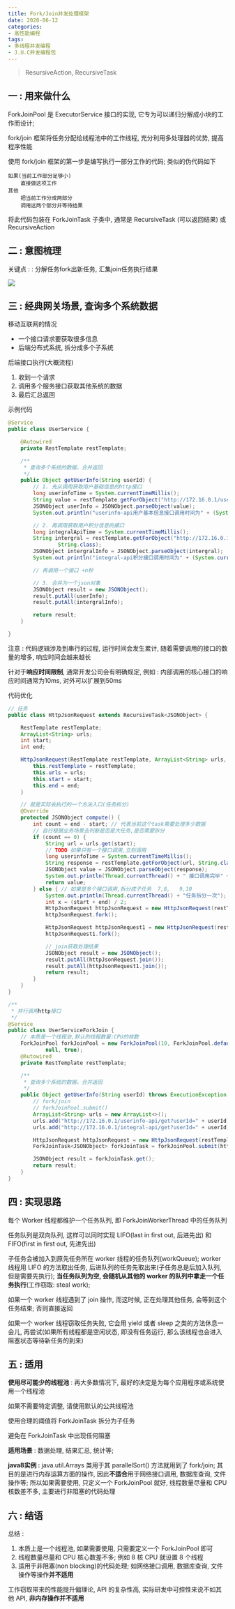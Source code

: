 ```yaml
---
title: Fork/Join并发处理框架
date: 2020-06-12
categories:
- 高性能编程
tags: 
- 多线程并发编程
- J.U.C并发编程包
---
```


> ResursiveAction, RecursiveTask



## 一 : 用来做什么

ForkJoinPool 是 ExecutorService 接口的实现, 它专为可以递归分解成小块的工作而设计; 

fork/join 框架将任务分配给线程池中的工作线程, 充分利用多处理器的优势, 提高程序性能

使用 fork/join 框架的第一步是编写执行一部分工作的代码; 类似的伪代码如下

```
如果(当前工作部分足够小)
	直接做这项工作
其他
	把当前工作分成两部分
	调用这两个部分并等待结果
```

将此代码包装在 ForkJoinTask 子类中, 通常是 RecursiveTask (可以返回结果) 或 RecursiveAction

## 二 : 意图梳理

关键点 :  : 分解任务fork出新任务, 汇集join任务执行结果

![](https://gcore.jsdelivr.net/gh/info4z/blog_images@main/images/image-20230201161307792.png)

## 三 : 经典网关场景, 查询多个系统数据

移动互联网的情况
- 一个接口请求要获取很多信息
- 后端分布式系统, 拆分成多个子系统

后端接口执行(大概流程)
1. 收到一个请求
2. 调用多个服务接口获取其他系统的数据
3. 最后汇总返回

示例代码

```java
@Service
public class UserService {

    @Autowired
    private RestTemplate restTemplate;

    /**
     * 查询多个系统的数据，合并返回
     */
    public Object getUserInfo(String userId) {
        // 1. 先从调用获取用户基础信息的http接口
        long userinfoTime = System.currentTimeMillis();
        String value = restTemplate.getForObject("http://172.16.0.1/userinfo-api/get?userId=" + userId, String.class);
        JSONObject userInfo = JSONObject.parseObject(value);
        System.out.println("userinfo-api用户基本信息接口调用时间为" + (System.currentTimeMillis() - userinfoTime));

        // 2. 再调用获取用户积分信息的接口
        long integralApiTime = System.currentTimeMillis();
        String intergral = restTemplate.getForObject("http://172.16.0.1/integral-api/get?userId=" + userId,
                String.class);
        JSONObject intergralInfo = JSONObject.parseObject(intergral);
        System.out.println("integral-api积分接口调用时间为" + (System.currentTimeMillis() - integralApiTime));

        // 再调用一个接口 +n秒

        // 3. 合并为一个json对象
        JSONObject result = new JSONObject();
        result.putAll(userInfo);
        result.putAll(intergralInfo);

        return result;
    }

}
```

注意 : 代码逻辑涉及到串行的过程, 运行时间会发生累计, 随着需要调用的接口的数量的增多, 响应时间会越来越长

针对于**响应时间限制**, 通常开发公司会有明确规定, 例如 : 内部调用的核心接口的响应时间通常为10ms, 对外可以扩展到50ms

代码优化

```java
// 任务
public class HttpJsonRequest extends RecursiveTask<JSONObject> {

    RestTemplate restTemplate;
    ArrayList<String> urls;
    int start;
    int end;

    HttpJsonRequest(RestTemplate restTemplate, ArrayList<String> urls, int start, int end) {
        this.restTemplate = restTemplate;
        this.urls = urls;
        this.start = start;
        this.end = end;
    }

    // 就是实际去执行的一个方法入口(任务拆分)
    @Override
    protected JSONObject compute() {
        int count = end - start; // 代表当前这个task需要处理多少数据
        // 自行根据业务场景去判断是否是大任务,是否需要拆分
        if (count == 0) {
            String url = urls.get(start);
            // TODO 如果只有一个接口调用,立刻调用
            long userinfoTime = System.currentTimeMillis();
            String response = restTemplate.getForObject(url, String.class);
            JSONObject value = JSONObject.parseObject(response);
            System.out.println(Thread.currentThread() + " 接口调用完毕" + (System.currentTimeMillis() - userinfoTime) + " #" + url);
            return value;
        } else { // 如果是多个接口调用,拆分成子任务  7,8,   9,10
            System.out.println(Thread.currentThread() + "任务拆分一次");
            int x = (start + end) / 2;
            HttpJsonRequest httpJsonRequest = new HttpJsonRequest(restTemplate, urls, start, x);// 负责处理哪一部分?
            httpJsonRequest.fork();

            HttpJsonRequest httpJsonRequest1 = new HttpJsonRequest(restTemplate, urls, x + 1, end);// 负责处理哪一部分?
            httpJsonRequest1.fork();

            // join获取处理结果
            JSONObject result = new JSONObject();
            result.putAll(httpJsonRequest.join());
            result.putAll(httpJsonRequest1.join());
            return result;
        }
    }
}
```

```java
/**
 * 并行调用http接口
 */
@Service
public class UserServiceForkJoin {
    // 本质是一个线程池,默认的线程数量:CPU的核数
    ForkJoinPool forkJoinPool = new ForkJoinPool(10, ForkJoinPool.defaultForkJoinWorkerThreadFactory,
            null, true);
    @Autowired
    private RestTemplate restTemplate;

    /**
     * 查询多个系统的数据，合并返回
     */
    public Object getUserInfo(String userId) throws ExecutionException, InterruptedException {
        // fork/join
        // forkJoinPool.submit()
        ArrayList<String> urls = new ArrayList<>();
        urls.add("http://172.16.0.1/userinfo-api/get?userId=" + userId);
        urls.add("http://172.16.0.1/integral-api/get?userId=" + userId);

        HttpJsonRequest httpJsonRequest = new HttpJsonRequest(restTemplate, urls, 0, urls.size() - 1);
        ForkJoinTask<JSONObject> forkJoinTask = forkJoinPool.submit(httpJsonRequest);

        JSONObject result = forkJoinTask.get();
        return result;
    }
}
```



## 四 : 实现思路

每个 Worker 线程都维护一个任务队列, 即 ForkJoinWorkerThread 中的任务队列

任务队列是双向队列, 这样可以同时实现 LIFO(last in first out, 后进先出) 和 FIFO(first in first out, 先进先出)

子任务会被加入到原先任务所在 worker 线程的任务队列(workQueue); worker 线程用 LIFO 的方法取出任务, 后进队列的任务先取出来(子任务总是后加入队列, 但是需要先执行); **当任务队列为空, 会随机从其他的 worker 的队列中拿走一个任务执行**(工作窃取: steal work);

如果一个 worker 线程遇到了 join 操作, 而这时候, 正在处理其他任务, 会等到这个任务结束; 否则直接返回

如果一个 worker 线程窃取任务失败, 它会用 yield 或者 sleep 之类的方法休息一会儿, 再尝试(如果所有线程都是空闲状态, 即没有任务运行, 那么该线程也会进入阻塞状态等待新任务的到来)

## 五 : 适用

**使用尽可能少的线程池** : 再大多数情况下, 最好的决定是为每个应用程序或系统使用一个线程池

如果不需要特定调整, 请使用默认的公共线程池

使用合理的阈值将 ForkJoinTask 拆分为子任务

避免在 ForkJoinTask 中出现任何阻塞

**适用场景** : 数据处理, 结果汇总, 统计等; 

**java8实例 :** java.util.Arrays 类用于其 parallelSort() 方法就用到了 fork/join; 其目的是进行内存运算方面的操作, 因此**不适合**用于网络接口调用, 数据库查询, 文件操作等; 所以如果需要使用, 只定义一个 ForkJoinPool 就好, 线程数量尽量和 CPU 核数差不多, 主要进行非阻塞的代码处理

## 六 : 结语

总结 :

1. 本质上是一个线程池, 如果需要使用, 只需要定义一个 ForkJoinPool 即可
2. 线程数量尽量和 CPU 核心数差不多; 例如 8 核 CPU 就设置 8 个线程
3. 适用于非阻塞(non blocking)的代码处理; 如网络接口调用, 数据库查询, 文件操作等操作**并不适用**

工作窃取带来的性能提升偏理论, API 的复杂性高, 实际研发中可控性来说不如其他 API, **非内存操作并不适用**